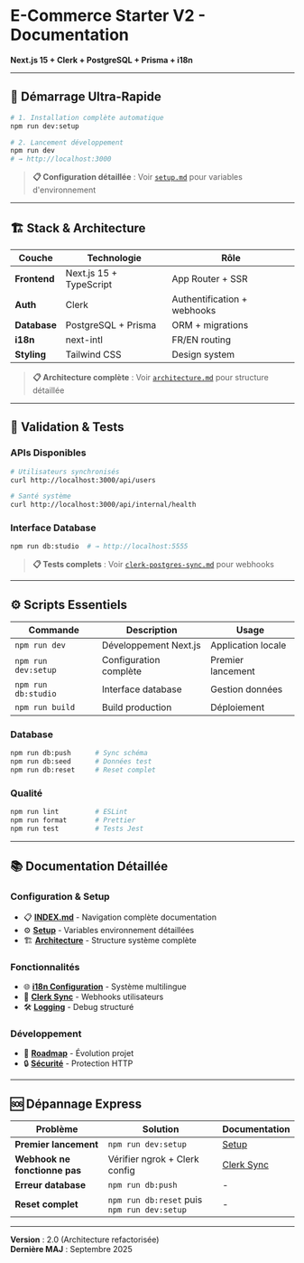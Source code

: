 # E-Commerce Starter V2 - Documentation

**Next.js 15 + Clerk + PostgreSQL + Prisma + i18n**

---

## 🚀 **Démarrage Ultra-Rapide**

```bash
# 1. Installation complète automatique
npm run dev:setup

# 2. Lancement développement
npm run dev
# → http://localhost:3000
```

> **📋 Configuration détaillée** : Voir [`setup.md`](./1-foundations/setup.md) pour variables d'environnement

---

## 🏗️ **Stack & Architecture**

| Couche | Technologie | Rôle |
|--------|-------------|------|
| **Frontend** | Next.js 15 + TypeScript | App Router + SSR |
| **Auth** | Clerk | Authentification + webhooks |
| **Database** | PostgreSQL + Prisma | ORM + migrations |
| **i18n** | next-intl | FR/EN routing |
| **Styling** | Tailwind CSS | Design system |

> **📋 Architecture complète** : Voir [`architecture.md`](./1-foundations/architecture.md) pour structure détaillée

---

## 🧪 **Validation & Tests**

### **APIs Disponibles**
```bash
# Utilisateurs synchronisés
curl http://localhost:3000/api/users

# Santé système
curl http://localhost:3000/api/internal/health
```

### **Interface Database**
```bash
npm run db:studio  # → http://localhost:5555
```

> **📋 Tests complets** : Voir [`clerk-postgres-sync.md`](./4-database-stack/clerk-postgres-sync.md) pour webhooks

---

## ⚙️ **Scripts Essentiels**

| Commande | Description | Usage |
|----------|-------------|-------|
| `npm run dev` | Développement Next.js | Application locale |
| `npm run dev:setup` | Configuration complète | Premier lancement |
| `npm run db:studio` | Interface database | Gestion données |
| `npm run build` | Build production | Déploiement |

### **Database**
```bash
npm run db:push      # Sync schéma
npm run db:seed      # Données test
npm run db:reset     # Reset complet
```

### **Qualité**
```bash
npm run lint         # ESLint
npm run format       # Prettier
npm run test         # Tests Jest
```

---

## 📚 **Documentation Détaillée**

### **Configuration & Setup**
- 📋 **[INDEX.md](./INDEX.md)** - Navigation complète documentation
- ⚙️ **[Setup](./1-foundations/setup.md)** - Variables environnement détaillées
- 🏗️ **[Architecture](./1-foundations/architecture.md)** - Structure système complète

### **Fonctionnalités**
- 🌐 **[i18n Configuration](./2-Language_internationalization/language-config.md)** - Système multilingue
- 👤 **[Clerk Sync](./4-database-stack/clerk-postgres-sync.md)** - Webhooks utilisateurs
- 🛠️ **[Logging](./3-development-tools/logging.md)** - Debug structuré

### **Développement**
- 🚀 **[Roadmap](./1-foundations/Roadmap.md)** - Évolution projet
- 🔒 **[Sécurité](./3-development-tools/security-headers.md)** - Protection HTTP

---

## 🆘 **Dépannage Express**

| Problème | Solution | Documentation |
|----------|----------|---------------|
| **Premier lancement** | `npm run dev:setup` | [Setup](./1-foundations/setup.md) |
| **Webhook ne fonctionne pas** | Vérifier ngrok + Clerk config | [Clerk Sync](./4-database-stack/clerk-postgres-sync.md) |
| **Erreur database** | `npm run db:push` | - |
| **Reset complet** | `npm run db:reset` puis `npm run dev:setup` | - |

---

**Version** : 2.0 (Architecture refactorisée)  
**Dernière MAJ** : Septembre 2025
